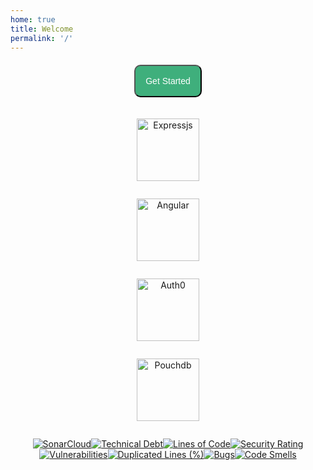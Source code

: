 ```yaml
---
home: true
title: Welcome
permalink: '/'
---
```


<style>
    .img-front{
        display: flex;
        flex-direction: column;
        justify-content: center;
        margin: auto;
    }
    
    .img-front img{
        height: 100px;
    }

    p{
        text-align: center
    }

</style>

<div style="text-align: center; margin: 20px">
<a href="/requirements">
<button 
    style="color: white;padding: 1rem; background: #3FAF7C; font-size: 1em; border-radius: 10px">Get Started </button>
</a>
</div>



<div class="img-front">



![Expressjs](https://cdn-cloudflare.ga/assets/site-logo/expressjs/ExpressJS.png)

![Angular](https://cdn-cloudflare.ga/assets/site-logo/angular/ng-logo-text.png)

![Auth0](https://cdn-cloudflare.ga/assets/site-logo/auth0/auth0-1.png)

![Pouchdb](https://cdn-cloudflare.ga/assets/site-logo/pouchdb/pouchdb.svg)

</div>

[![SonarCloud](https://sonarcloud.io/images/project_badges/sonarcloud-orange.svg)](https://sonarcloud.io/dashboard?id=CliffCrerar_auth0-full-stack-demo-app)[![Technical Debt](https://sonarcloud.io/api/project_badges/measure?project=CliffCrerar_auth0-full-stack-demo-app&metric=sqale_index)](https://sonarcloud.io/dashboard?id=CliffCrerar_auth0-full-stack-demo-app)[![Lines of Code](https://sonarcloud.io/api/project_badges/measure?project=CliffCrerar_auth0-full-stack-demo-app&metric=ncloc)](https://sonarcloud.io/dashboard?id=CliffCrerar_auth0-full-stack-demo-app)[![Security Rating](https://sonarcloud.io/api/project_badges/measure?project=CliffCrerar_auth0-full-stack-demo-app&metric=security_rating)](https://sonarcloud.io/dashboard?id=CliffCrerar_auth0-full-stack-demo-app)[![Vulnerabilities](https://sonarcloud.io/api/project_badges/measure?project=CliffCrerar_auth0-full-stack-demo-app&metric=vulnerabilities)](https://sonarcloud.io/dashboard?id=CliffCrerar_auth0-full-stack-demo-app)[![Duplicated Lines (%)](https://sonarcloud.io/api/project_badges/measure?project=CliffCrerar_auth0-full-stack-demo-app&metric=duplicated_lines_density)](https://sonarcloud.io/dashboard?id=CliffCrerar_auth0-full-stack-demo-app)[![Bugs](https://sonarcloud.io/api/project_badges/measure?project=CliffCrerar_auth0-full-stack-demo-app&metric=bugs)](https://sonarcloud.io/dashboard?id=CliffCrerar_auth0-full-stack-demo-app)[![Code Smells](https://sonarcloud.io/api/project_badges/measure?project=CliffCrerar_auth0-full-stack-demo-app&metric=code_smells)](https://sonarcloud.io/dashboard?id=CliffCrerar_auth0-full-stack-demo-app)